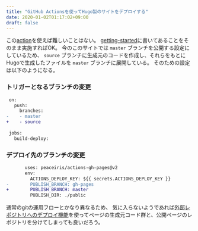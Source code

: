 ```yaml
---
title: "GitHub Actionsを使ってHugo製のサイトをデプロイする"
date: 2020-01-02T01:17:02+09:00
draft: false
---
```


この[action](https://github.com/peaceiris/actions-gh-pages)を使えば難しいことはない。
[getting-started](https://github.com/peaceiris/actions-gh-pages#getting-started)に書いてあることをそのまま実施すればOK。
今のこのサイトでは `master` ブランチを公開する設定にしているため、
`source` ブランチに生成元のコードを作成し、それらをもとにHugoで生成したファイルを `master` ブランチに展開している。
そのための設定は以下のようになる。

### トリガーとなるブランチの変更
```diff
 on:
   push:
     branches:
-    - master
+    - source
 
 jobs:
   build-deploy:
```

### デプロイ先のブランチの変更
```diff
       uses: peaceiris/actions-gh-pages@v2
       env:
         ACTIONS_DEPLOY_KEY: ${{ secrets.ACTIONS_DEPLOY_KEY }}
-        PUBLISH_BRANCH: gh-pages
+        PUBLISH_BRANCH: master
         PUBLISH_DIR: ./public
```

通常のgitの運用フローとかなり異なるため、
気に入らないようであれば[外部レポジトリへのデプロイ機能](https://github.com/peaceiris/actions-gh-pages#%EF%B8%8F-deploy-to-external-repository)を使ってページの生成元コード群と、公開ページのレポジトリを分けてしまっても良いだろう。
